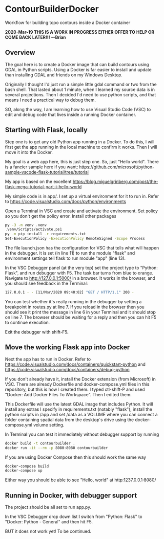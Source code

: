 # ContourBuilderDocker

Workflow for building topo contours inside a Docker container

**2020-Mar-19 THIS IS A WORK IN PROGRESS EITHER OFFER TO HELP OR COME BACK LATER!!! --Brian**

## Overview 

The goal here is to create a Docker image that can build contours
using GDAL in Python scripts.  Using a Docker is far easier to install
and update than installing GDAL and friends on my Windows Desktop.

Originally I thought I'd just run a simple little gdal command or two
from the bash shell.  That lasted about 1 minute, when I learned my
source data is in several projections.  Then I decided I'd need to use
python scripts, and that means I need a practical way to debug them.

SO, along the way, I am learning how to use Visual Studio Code (VSC)
to edit and debug code that lives inside a running Docker container.

## Starting with Flask, locally

Step one is to get any old Python app running in a Docker.  To do
this, I will first get the app running in the local machine to confirm
it works. Then I will move it into the Docker.

My goal is a web app here, this is just step one. So, just "Hello world". There is a fancier sample here if you want:
https://github.com/microsoft/python-sample-vscode-flask-tutorial/tree/tutorial

My app is based on the excellent https://blog.miguelgrinberg.com/post/the-flask-mega-tutorial-part-i-hello-world

My simple code is in app/. I set up a virtual environment for it to run in.
Refer to https://code.visualstudio.com/docs/python/environments

Open a Terminal in VSC and create and activate the environment.
Set policy so you don't get the policy error. Install other packages

```bash
py -3 -m venv .venv
.venv/Scripts/activate.ps1
py -m pip install -r requirements.txt
Set-ExecutionPolicy -ExecutionPolicy RemoteSigned -Scope Process
```
The file launch.json has the configuration for VSC that
tells what will happen in the debugger. It is set (in line 11) to run the module "flask" and environment settings tell flask to run module "app" (line 13).

In the VSC Debugger panel (at the very top) set the project type to
"Python: Flask", and run debugger with F5. The task bar turns from
blue to orange.  Navigate to http://127.0.0.1:5000/ in a browser. It
works in the browser, and you should see feedback in the Terminal:

```bash
127.0.0.1 - - [11/Mar/2020 09:40:02] "GET / HTTP/1.1" 200 -
```

You can test whether it's really running in the debugger by setting a breakpoint
in routes.py at line 7. If you reload in the browser then you should see it print the message in line 6 in your Terminal and it should stop on line 7. The browser should be waiting for a reply and then you can hit F5 to continue execution.

Exit the debugger with shift-F5.

## Move the working Flask app into Docker

Next the app has to run in Docker.
Refer to https://code.visualstudio.com/docs/containers/quickstart-python
and https://code.visualstudio.com/docs/containers/debug-python

If you don't already have it, install the Docker extension (from
Microsoft) in VSC.  There are already Dockerfile and
docker-compose.yml files in this repository, but this is how I created
them.  I typed ctl-shift-P and used "Docker: Add Docker Files To
Workspace". Then I edited them.

This Dockerfile will use the latest GDAL image that includes Python. It
will install any extras I specify in requirements.txt (notably
"flask"), install the python scripts in /app and set /data as a VOLUME
where you can connect a folder containing spatial data from the desktop's drive
using the docker-compose.yml volume setting.

In Terminal you can test it immediately without debugger support by running

```bash
docker build -t contourbuilder .
docker run -it --rm -p 8080:8080 contourbuilder
```
If you are using Docker Compose then this should work the same way
```bash
docker-compose build
docker-compose up
```

Either way you should be able to see "Hello, world" at http:1237.0.0.1:8080/

## Running in Docker, with debugger support

The project should be all set to run app.py.

In the VSC Debugger drop down list I switch from "Python: Flask" to "Docker: Python - General" and then hit F5.

BUT it does not work yet! To be continued.


